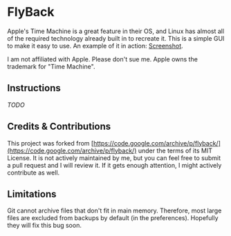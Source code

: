 # FlyBack
Apple's Time Machine is a great feature in their OS, and Linux has almost all of the required technology already built in to recreate it. This is a simple GUI to make it easy to use. An example of it in action: [Screenshot](website/screenshot.png).

I am not affiliated with Apple. Please don't sue me. Apple owns the trademark for "Time Machine".

## Instructions
*TODO*

## Credits & Contributions
This project was forked from [https://code.google.com/archive/p/flyback/](https://code.google.com/archive/p/flyback/) under the terms of its MIT License. It is not actively maintained by me, but you can feel free to submit a pull request and I will review it. If it gets enough attention, I might actively contribute as well.

## Limitations
Git cannot archive files that don't fit in main memory. Therefore, most large files are excluded from backups by default (in the preferences). Hopefully they will fix this bug soon.